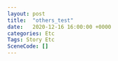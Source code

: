 ```yaml
---
layout: post
title:  "others_test"
date:   2020-12-16 16:00:00 +0000
categories: Etc
Tags: Story Etc
SceneCode: []
---
```

